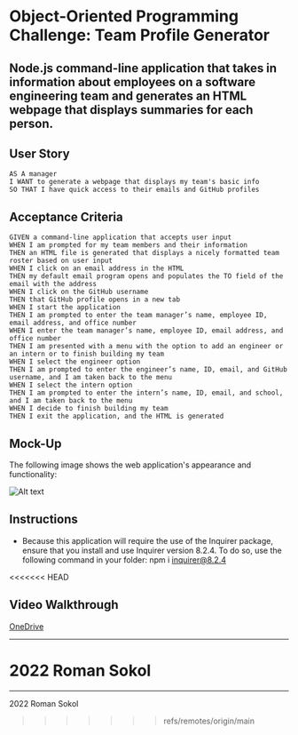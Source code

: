 # Object-Oriented Programming Challenge: Team Profile Generator



## Node.js command-line application that takes in information about employees on a software engineering team and generates an HTML webpage that displays summaries for each person.


## User Story

```
AS A manager
I WANT to generate a webpage that displays my team's basic info
SO THAT I have quick access to their emails and GitHub profiles
```

## Acceptance Criteria

```
GIVEN a command-line application that accepts user input
WHEN I am prompted for my team members and their information
THEN an HTML file is generated that displays a nicely formatted team roster based on user input
WHEN I click on an email address in the HTML
THEN my default email program opens and populates the TO field of the email with the address
WHEN I click on the GitHub username
THEN that GitHub profile opens in a new tab
WHEN I start the application
THEN I am prompted to enter the team manager’s name, employee ID, email address, and office number
WHEN I enter the team manager’s name, employee ID, email address, and office number
THEN I am presented with a menu with the option to add an engineer or an intern or to finish building my team
WHEN I select the engineer option
THEN I am prompted to enter the engineer’s name, ID, email, and GitHub username, and I am taken back to the menu
WHEN I select the intern option
THEN I am prompted to enter the intern’s name, ID, email, and school, and I am taken back to the menu
WHEN I decide to finish building my team
THEN I exit the application, and the HTML is generated
```

## Mock-Up

The following image shows the web application's appearance and functionality:

<img src="Screen Shot 2022-10-10 at 18.46.35.png" alt="Alt text" title="Optional title">

## Instructions
* Because this application will require the use of the Inquirer package, ensure that you install and use Inquirer version 8.2.4. To do so, use the following command in your folder: npm i inquirer@8.2.4

<<<<<<< HEAD
## Video Walkthrough
[OneDrive](https://1drv.ms/v/s!AnaG2finThsyhGhYUp7QF8bWeXem?e=5C4Pom)

- - -
2022 Roman Sokol
=======

- - -
2022 Roman Sokol
>>>>>>> refs/remotes/origin/main
